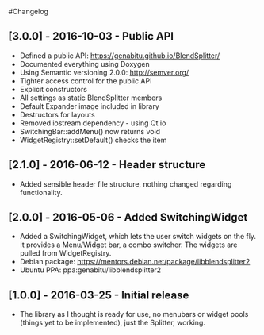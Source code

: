 #Changelog

## [3.0.0] - 2016-10-03 - Public API
 - Defined a public API: https://genabitu.github.io/BlendSplitter/
 - Documented everything using Doxygen
 - Using Semantic versioning 2.0.0: http://semver.org/
 - Tighter access control for the public API
 - Explicit constructors
 - All settings as static BlendSplitter members
 - Default Expander image included in library
 - Destructors for layouts
 - Removed iostream dependency - using Qt io
 - SwitchingBar::addMenu() now returns void
 - WidgetRegistry::setDefault() checks the item

## [2.1.0] - 2016-06-12 - Header structure
 - Added sensible header file structure, nothing changed regarding functionality.

## [2.0.0] - 2016-05-06 - Added SwitchingWidget
 - Added a SwitchingWidget, which lets the user switch widgets on the fly. It provides a Menu/Widget bar, a combo switcher. The widgets are pulled from WidgetRegistry.
 - Debian package: https://mentors.debian.net/package/libblendsplitter2
 - Ubuntu PPA: ppa:genabitu/libblendsplitter2

## [1.0.0] - 2016-03-25 - Initial release
 - The library as I thought is ready for use, no menubars or widget pools (things yet to be implemented), just the Splitter, working.

